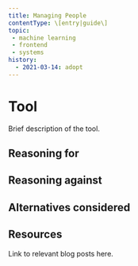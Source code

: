```yaml
---
title: Managing People
contentType: \[entry|guide\]
topic:
 - machine learning
 - frontend
 - systems
history:
  - 2021-03-14: adopt
---
```


# Tool
Brief description of the tool.

## Reasoning for

## Reasoning against

## Alternatives considered

## Resources
Link to relevant blog posts here.